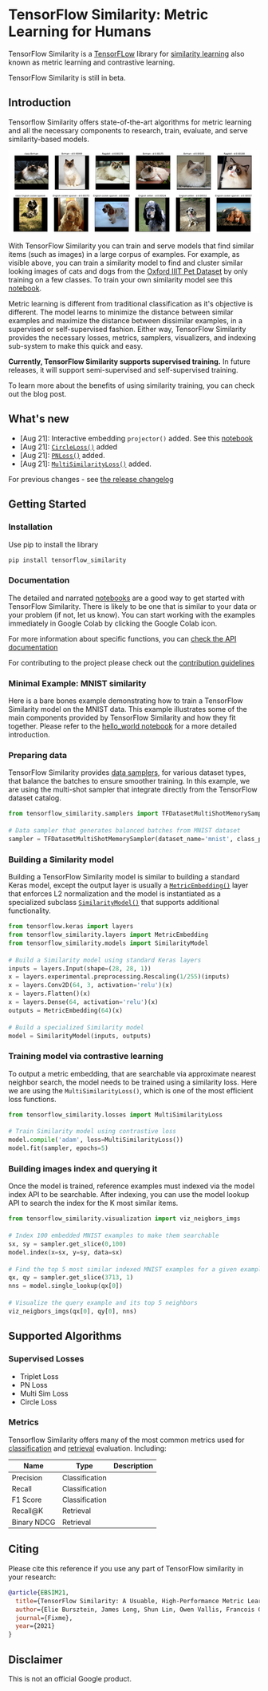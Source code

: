 # TensorFlow Similarity: Metric Learning for Humans

TensorFlow Similarity is a [TensorFLow](https://tensorflow.org) library for [similarity learning](https://en.wikipedia.org/wiki/Similarity_learning) also known as metric learning and contrastive learning.

TensorFlow Similarity is still in beta.

## Introduction

Tensorflow Similarity offers state-of-the-art algorithms for metric learning and all the necessary components to research, train, evaluate, and serve similarity-based models.

![Example of nearest neighbors search performed on the embedding generated by a similarity model trained on the Oxford IIIT Pet Dataset.](assets/images/similar-cats-and-dogs.jpg)

With TensorFlow Similarity you can train and serve models that find similar items (such as images) in a large corpus of examples. For example, as visible above, you can train a similarity model to find and cluster similar looking images of cats and dogs from the [Oxford IIIT Pet Dataset](https://www.tensorflow.org/datasets/catalog/oxford_iiit_pet) by only training on a few classes. To train your own similarity model see this [notebook](examples/supervised_visualization.ipynb).

Metric learning is different from traditional classification as it's objective is different. The model learns to minimize the distance between similar examples and maximize the distance between dissimilar examples, in a supervised or self-supervised fashion. Either way, TensorFlow Similarity provides the necessary losses, metrics, samplers, visualizers, and indexing sub-system to make this quick and easy.

**Currently, TensorFlow Similarity supports supervised training.** In future releases, it will support semi-supervised and self-supervised training.

To learn more about the benefits of using similarity training, you can check out the blog post.

## What's new

- [Aug 21]: Interactive embedding `projector()` added. See this [notebook](examples/supervised_visualization.ipynb)
- [Aug 21]: [`CircleLoss()`](api/TFSimilarity/losses/CircleLoss.md) added
- [Aug 21]: [`PNLoss()`](api/TFSimilarity/losses/PNLoss.md) added.
- [Aug 21]: [`MultiSimilarityLoss()`](api/TFSimilarity/losses/MultiSimilarityLoss.md) added.

For previous changes - see [the release changelog](./releases.md)

## Getting Started

### Installation

Use pip to install the library

```python
pip install tensorflow_similarity
```

### Documentation

The detailed and narrated [notebooks](examples/) are a good way to get started with TensorFlow Similarity. There is likely to be one that is similar to your data or your problem (if not, let us know). You can start working with the examples immediately in Google Colab by clicking the Google Colab icon.

For more information about specific functions, you can [check the API documentation](api/)

For contributing to the project please check out the [contribution guidelines](CONTRIBUTING.md)

### Minimal Example: MNIST similarity

Here is a bare bones example demonstrating how to train a TensorFlow Similarity model on the MNIST data. This example illustrates some of the main components provided by TensorFlow Similarity and how they fit together. Please refer to the [hello_world notebook](examples/supervised_hello_world.ipynb) for a more detailed introduction.

### Preparing data

TensorFlow Similarity provides [data samplers](api/TFSimilarity/samplers/), for various dataset types, that balance the batches to ensure smoother training.
In this example, we are using the multi-shot sampler that integrate directly from the TensorFlow dataset catalog.

```python
from tensorflow_similarity.samplers import TFDatasetMultiShotMemorySampler

# Data sampler that generates balanced batches from MNIST dataset
sampler = TFDatasetMultiShotMemorySampler(dataset_name='mnist', class_per_batch=10)
```

### Building a Similarity model

Building a TensorFlow Similarity model is similar to building a standard Keras model, except the output layer is usually a [`MetricEmbedding()`](api/TFSimilarity/layers/) layer that enforces L2 normalization and the model is instantiated as a specialized subclass [`SimilarityModel()`](api/TFSimilarity/models/SimilarityModel.md) that supports additional functionality.

```python
from tensorflow.keras import layers
from tensorflow_similarity.layers import MetricEmbedding
from tensorflow_similarity.models import SimilarityModel

# Build a Similarity model using standard Keras layers
inputs = layers.Input(shape=(28, 28, 1))
x = layers.experimental.preprocessing.Rescaling(1/255)(inputs)
x = layers.Conv2D(64, 3, activation='relu')(x)
x = layers.Flatten()(x)
x = layers.Dense(64, activation='relu')(x)
outputs = MetricEmbedding(64)(x)

# Build a specialized Similarity model
model = SimilarityModel(inputs, outputs)
```

### Training model via contrastive learning

To output a metric embedding, that are searchable via approximate nearest neighbor search, the model needs to be trained using a similarity loss. Here we are using the `MultiSimilarityLoss()`, which is one of the most efficient loss functions.

```python
from tensorflow_similarity.losses import MultiSimilarityLoss

# Train Similarity model using contrastive loss
model.compile('adam', loss=MultiSimilarityLoss())
model.fit(sampler, epochs=5)
```

### Building images index and querying it

Once the model is trained, reference examples must indexed via the model index API to be searchable. After indexing, you can use the model lookup API to search the index for the K most similar items.

```python
from tensorflow_similarity.visualization import viz_neigbors_imgs

# Index 100 embedded MNIST examples to make them searchable
sx, sy = sampler.get_slice(0,100)
model.index(x=sx, y=sy, data=sx)

# Find the top 5 most similar indexed MNIST examples for a given example
qx, qy = sampler.get_slice(3713, 1)
nns = model.single_lookup(qx[0])

# Visualize the query example and its top 5 neighbors
viz_neigbors_imgs(qx[0], qy[0], nns)
```

## Supported Algorithms

### Supervised Losses

- Triplet Loss
- PN Loss
- Multi Sim Loss
- Circle Loss

### Metrics

Tensorflow Similarity offers many of the most common metrics used for [classification](api/TFSimilarity/classification_metrics/) and [retrieval](api/TFSimilarity/retrieval_metrics/) evaluation. Including:

| Name | Type | Description |
| ---- | ---- | ----------- |
| Precision | Classification | |
| Recall | Classification | |
| F1 Score | Classification | |
| Recall@K | Retrieval | |
| Binary NDCG | Retrieval | |

## Citing

Please cite this reference if you use any part of TensorFlow similarity in your research:

```bibtex
@article{EBSIM21,
  title={TensorFlow Similarity: A Usuable, High-Performance Metric Learning Library},
  author={Elie Bursztein, James Long, Shun Lin, Owen Vallis, Francois Chollet},
  journal={Fixme},
  year={2021}
}
```

## Disclaimer

This is not an official Google product.
